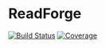 # ReadForge

[![Build Status](https://travis-ci.com/Periareion/ReadForge.jl.svg?branch=master)](https://travis-ci.com/Periareion/ReadForge.jl)
[![Coverage](https://codecov.io/gh/Periareion/ReadForge.jl/branch/master/graph/badge.svg)](https://codecov.io/gh/Periareion/ReadForge.jl)
